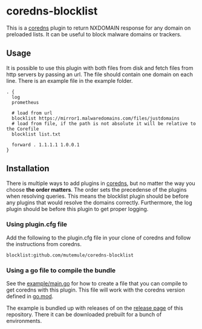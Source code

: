 # coredns-blocklist

This is a [coredns][] plugin to return NXDOMAIN response for any domain
on preloaded lists. It can be useful to block malware domains or trackers.

## Usage

It is possible to use this plugin with both files from disk and fetch
files from http servers by passing an url. The file should contain one
domain on each line. There is an example file in the example folder.

```
. {
  log
  prometheus

  # load from url
  blocklist https://mirror1.malwaredomains.com/files/justdomains
  # load from file, if the path is not absolute it will be relative to the Corefile
  blocklist list.txt

  forward . 1.1.1.1 1.0.0.1
}
```

## Installation

There is multiple ways to add plugins in [coredns][], but no matter the
way you choose **the order matters**. The order sets the precedense of
the plugins when resolving queries. This means the blocklist plugin
should be before any plugins that would resolve the domains correctly.
Furthermore, the log plugin should be before this plugin to get proper
logging.

### Using plugin.cfg file

Add the following to the plugin.cfg file in your clone of coredns and follow
the instructions from coredns.

```
blocklist:github.com/mutemule/coredns-blocklist
```

### Using a go file to compile the bundle

See the [example/main.go](./example/main.go) for how to create a file that you
can compile to get coredns with this plugin. This file will work with the
coredns version defined in [go.mod](./go.mod).

The example is bundled up with releases of on the [release page][] of this
repository. There it can be downloaded prebuilt for a bunch of environments.

[coredns]: https://coredns.io
[release page]: https://github.com/mutemule/coredns-blocklist/releases

